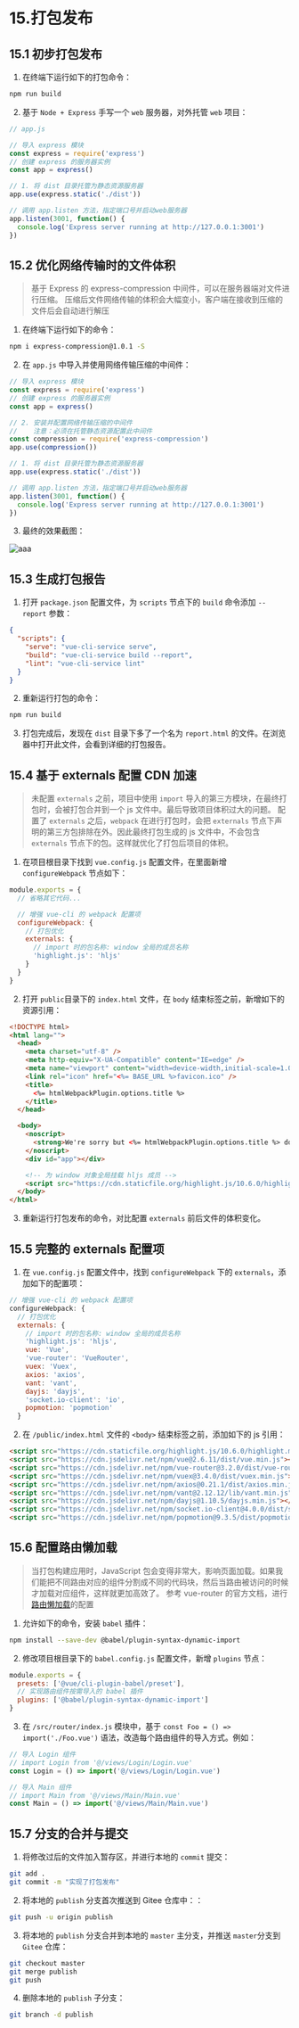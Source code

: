# 15.打包发布

## 15.1 初步打包发布

1. 在终端下运行如下的打包命令：

```bash
npm run build
```

2. 基于 `Node + Express` 手写一个 `web` 服务器，对外托管 `web` 项目：

```js
// app.js

// 导入 express 模块
const express = require('express')
// 创建 express 的服务器实例
const app = express()

// 1. 将 dist 目录托管为静态资源服务器
app.use(express.static('./dist'))

// 调用 app.listen 方法，指定端口号并启动web服务器
app.listen(3001, function() {
  console.log('Express server running at http://127.0.0.1:3001')
})
```

## 15.2 优化网络传输时的文件体积

> 基于 Express 的 express-compression 中间件，可以在服务器端对文件进行压缩。
> 压缩后文件网络传输的体积会大幅变小，客户端在接收到压缩的文件后会自动进行解压

1. 在终端下运行如下的命令：

```bash
npm i express-compression@1.0.1 -S
```

2. 在 `app.js` 中导入并使用网络传输压缩的中间件：

```js
// 导入 express 模块
const express = require('express')
// 创建 express 的服务器实例
const app = express()

// 2. 安装并配置网络传输压缩的中间件
//    注意：必须在托管静态资源配置此中间件
const compression = require('express-compression')
app.use(compression())

// 1. 将 dist 目录托管为静态资源服务器
app.use(express.static('./dist'))

// 调用 app.listen 方法，指定端口号并启动web服务器
app.listen(3001, function() {
  console.log('Express server running at http://127.0.0.1:3001')
})
```

3. 最终的效果截图：

![aaa](./images/aaa.png)

## 15.3 生成打包报告

1. 打开 `package.json` 配置文件，为 `scripts` 节点下的 `build` 命令添加 `--report` 参数：

```json
{
  "scripts": {
    "serve": "vue-cli-service serve",
    "build": "vue-cli-service build --report",
    "lint": "vue-cli-service lint"
  }
}
```

2. 重新运行打包的命令：

```bash
npm run build
```

3. 打包完成后，发现在 `dist` 目录下多了一个名为 `report.html` 的文件。在浏览器中打开此文件，会看到详细的打包报告。

## 15.4 基于 externals 配置 CDN 加速

> 未配置 `externals` 之前，项目中使用 `import` 导入的第三方模块，在最终打包时，会被打包合并到一个 js 文件中。最后导致项目体积过大的问题。
> 配置了 `externals` 之后，`webpack` 在进行打包时，会把 `externals` 节点下声明的第三方包排除在外。因此最终打包生成的 js 文件中，不会包含 `externals` 节点下的包。这样就优化了打包后项目的体积。



1. 在项目根目录下找到 `vue.config.js` 配置文件，在里面新增 `configureWebpack` 节点如下：

```js
module.exports = {
  // 省略其它代码...

  // 增强 vue-cli 的 webpack 配置项
  configureWebpack: {
    // 打包优化
    externals: {
      // import 时的包名称: window 全局的成员名称
      'highlight.js': 'hljs'
    }
  }
}
```

2. 打开 `public`目录下的 `index.html` 文件，在 `body` 结束标签之前，新增如下的资源引用：

```html
<!DOCTYPE html>
<html lang="">
  <head>
    <meta charset="utf-8" />
    <meta http-equiv="X-UA-Compatible" content="IE=edge" />
    <meta name="viewport" content="width=device-width,initial-scale=1.0,minimum-scale=1.0,maximum-scale=1.0,user-scalable=no" />
    <link rel="icon" href="<%= BASE_URL %>favicon.ico" />
    <title>
      <%= htmlWebpackPlugin.options.title %>
    </title>
  </head>

  <body>
    <noscript>
      <strong>We're sorry but <%= htmlWebpackPlugin.options.title %> doesn't work properly without JavaScript enabled. Please enable it to continue.</strong>
    </noscript>
    <div id="app"></div>

    <!-- 为 window 对象全局挂载 hljs 成员 -->
    <script src="https://cdn.staticfile.org/highlight.js/10.6.0/highlight.min.js"></script>
  </body>
</html>
```

3. 重新运行打包发布的命令，对比配置 `externals` 前后文件的体积变化。

## 15.5 完整的 externals 配置项

1. 在 `vue.config.js` 配置文件中，找到 `configureWebpack` 下的 `externals`，添加如下的配置项：

```js
// 增强 vue-cli 的 webpack 配置项
configureWebpack: {
  // 打包优化
  externals: {
    // import 时的包名称: window 全局的成员名称
    'highlight.js': 'hljs',
    vue: 'Vue',
    'vue-router': 'VueRouter',
    vuex: 'Vuex',
    axios: 'axios',
    vant: 'vant',
    dayjs: 'dayjs',
    'socket.io-client': 'io',
    popmotion: 'popmotion'
  }

```

2. 在 `/public/index.html` 文件的 `<body>` 结束标签之前，添加如下的 js 引用：

```html
<script src="https://cdn.staticfile.org/highlight.js/10.6.0/highlight.min.js"></script>
<script src="https://cdn.jsdelivr.net/npm/vue@2.6.11/dist/vue.min.js"></script>
<script src="https://cdn.jsdelivr.net/npm/vue-router@3.2.0/dist/vue-router.min.js"></script>
<script src="https://cdn.jsdelivr.net/npm/vuex@3.4.0/dist/vuex.min.js"></script>
<script src="https://cdn.jsdelivr.net/npm/axios@0.21.1/dist/axios.min.js"></script>
<script src="https://cdn.jsdelivr.net/npm/vant@2.12.12/lib/vant.min.js"></script>
<script src="https://cdn.jsdelivr.net/npm/dayjs@1.10.5/dayjs.min.js"></script>
<script src="https://cdn.jsdelivr.net/npm/socket.io-client@4.0.0/dist/socket.io.min.js"></script>
<script src="https://cdn.jsdelivr.net/npm/popmotion@9.3.5/dist/popmotion.min.js"></script>
```

## 15.6 配置路由懒加载

> 当打包构建应用时，JavaScript 包会变得非常大，影响页面加载。如果我们能把不同路由对应的组件分割成不同的代码块，然后当路由被访问的时候才加载对应组件，这样就更加高效了。
> 参考 vue-router 的官方文档，进行[路由懒加载](https://router.vuejs.org/zh/guide/advanced/lazy-loading.html#路由懒加载)的配置

1. 允许如下的命令，安装 `babel` 插件：

```bash
npm install --save-dev @babel/plugin-syntax-dynamic-import
```

2. 修改项目根目录下的 `babel.config.js` 配置文件，新增 `plugins` 节点：

```js
module.exports = {
  presets: ['@vue/cli-plugin-babel/preset'],
  // 实现路由组件按需导入的 babel 插件
  plugins: ['@babel/plugin-syntax-dynamic-import']
}
```

3. 在 `/src/router/index.js` 模块中，基于 `const Foo = () => import('./Foo.vue')` 语法，改造每个路由组件的导入方式。例如：

```js
// 导入 Login 组件
// import Login from '@/views/Login/Login.vue'
const Login = () => import('@/views/Login/Login.vue')

// 导入 Main 组件
// import Main from '@/views/Main/Main.vue'
const Main = () => import('@/views/Main/Main.vue')
```

## 15.7 分支的合并与提交

1. 将修改过后的文件加入暂存区，并进行本地的 `commit` 提交：

```bash
git add .
git commit -m "实现了打包发布"
```

2. 将本地的 `publish` 分支首次推送到 Gitee 仓库中：：

```bash
git push -u origin publish
```

3. 将本地的 `publish` 分支合并到本地的 `master` 主分支，并推送 `master`分支到 `Gitee` 仓库：

```bash
git checkout master
git merge publish
git push
```

4. 删除本地的 `publish` 子分支：

```bash
git branch -d publish
```